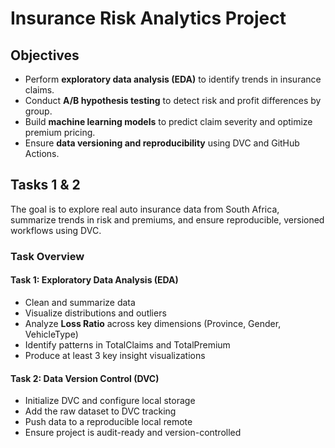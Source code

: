 # Insurance Risk Analytics Project


## Objectives

- Perform **exploratory data analysis (EDA)** to identify trends in insurance claims.
- Conduct **A/B hypothesis testing** to detect risk and profit differences by group.
- Build **machine learning models** to predict claim severity and optimize premium pricing.
- Ensure **data versioning and reproducibility** using DVC and GitHub Actions.


## Tasks 1 & 2

The goal is to explore real auto insurance data from South Africa, summarize trends in risk and premiums, and ensure reproducible, versioned workflows using DVC.

### Task Overview

#### Task 1: Exploratory Data Analysis (EDA)

- Clean and summarize data
- Visualize distributions and outliers
- Analyze **Loss Ratio** across key dimensions (Province, Gender, VehicleType)
- Identify patterns in TotalClaims and TotalPremium
- Produce at least 3 key insight visualizations

#### Task 2: Data Version Control (DVC)

- Initialize DVC and configure local storage
- Add the raw dataset to DVC tracking
- Push data to a reproducible local remote
- Ensure project is audit-ready and version-controlled
